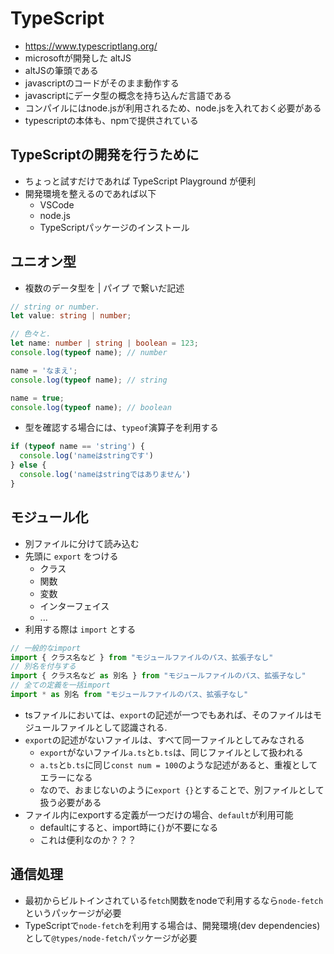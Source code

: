 # TypeScript

- https://www.typescriptlang.org/
- microsoftが開発した altJS
- altJSの筆頭である
- javascriptのコードがそのまま動作する
- javascriptにデータ型の概念を持ち込んだ言語である
- コンパイルにはnode.jsが利用されるため、node.jsを入れておく必要がある
- typescriptの本体も、npmで提供されている

## TypeScriptの開発を行うために

- ちょっと試すだけであれば TypeScript Playground が便利
- 開発環境を整えるのであれば以下
  - VSCode
  - node.js
  - TypeScriptパッケージのインストール

## ユニオン型

- 複数のデータ型を | パイプ で繋いだ記述

```typescript
// string or number.
let value: string | number;

// 色々と.
let name: number | string | boolean = 123;
console.log(typeof name); // number

name = 'なまえ';
console.log(typeof name); // string

name = true;
console.log(typeof name); // boolean
```

- 型を確認する場合には、`typeof`演算子を利用する

```typescript
if (typeof name == 'string') {
  console.log('nameはstringです')
} else {
  console.log('nameはstringではありません')
}
```

## モジュール化

- 別ファイルに分けて読み込む
- 先頭に `export` をつける
  - クラス
  - 関数
  - 変数
  - インターフェイス
  - ...
- 利用する際は `import` とする

```typescript
// 一般的なimport
import { クラス名など } from "モジュールファイルのパス、拡張子なし"
// 別名を付与する
import { クラス名など as 別名 } from "モジュールファイルのパス、拡張子なし"
// 全ての定義を一括import
import * as 別名 from "モジュールファイルのパス、拡張子なし"
```

- tsファイルにおいては、`export`の記述が一つでもあれば、そのファイルはモジュールファイルとして認識される.
- `export`の記述がないファイルは、すべて同一ファイルとしてみなされる
  - `export`がないファイル`a.ts`と`b.ts`は、同じファイルとして扱われる
  - `a.ts`と`b.ts`に同じ`const num = 100`のような記述があると、重複としてエラーになる
  - なので、おまじないのように`export {}`とすることで、別ファイルとして扱う必要がある
- ファイル内にexportする定義が一つだけの場合、`default`が利用可能
  - defaultにすると、import時に`{}`が不要になる
  - これは便利なのか？？？

## 通信処理

- 最初からビルトインされている`fetch`関数をnodeで利用するなら`node-fetch`というパッケージが必要
- TypeScriptで`node-fetch`を利用する場合は、開発環境(dev dependencies)として`@types/node-fetch`パッケージが必要